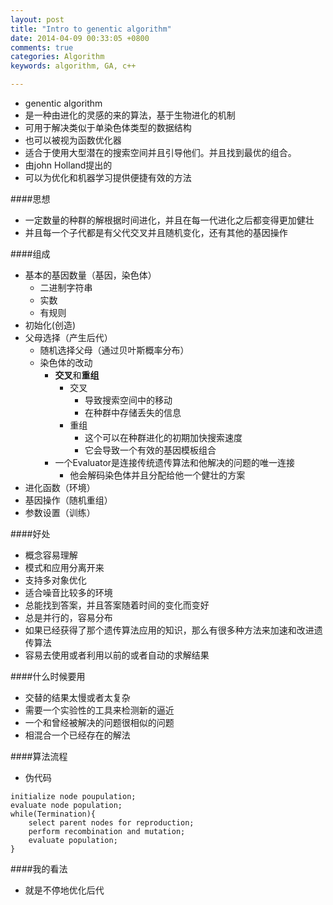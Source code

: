 ```yaml
---
layout: post
title: "Intro to genentic algorithm"
date: 2014-04-09 00:33:05 +0800
comments: true
categories: Algorithm
keywords: algorithm, GA, c++

---
```


- genentic algorithm
- 是一种由进化的灵感的来的算法，基于生物进化的机制
- 可用于解决类似于单染色体类型的数据结构
- 也可以被视为函数优化器
- 适合于使用大型潜在的搜索空间并且引导他们。并且找到最优的组合。
- 由john Holland提出的
- 可以为优化和机器学习提供便捷有效的方法
<!--more-->
####思想
- 一定数量的种群的解根据时间进化，并且在每一代进化之后都变得更加健壮
- 并且每一个子代都是有父代交叉并且随机变化，还有其他的基因操作

####组成
- 基本的基因数量（基因，染色体）
    - 二进制字符串
    - 实数
    - 有规则 
- 初始化(创造)
- 父母选择（产生后代）
    - 随机选择父母（通过贝叶斯概率分布）
    - 染色体的改动
        - **交叉**和**重组**
            - 交叉
                - 导致搜索空间中的移动
                - 在种群中存储丢失的信息
            - 重组
                - 这个可以在种群进化的初期加快搜索速度
                - 它会导致一个有效的基因模板组合
        - 一个Evaluator是连接传统遗传算法和他解决的问题的唯一连接
            - 他会解码染色体并且分配给他一个健壮的方案 
- 进化函数（环境）
- 基因操作（随机重组）
- 参数设置（训练）

####好处
- 概念容易理解
- 模式和应用分离开来
- 支持多对象优化
- 适合噪音比较多的环境
- 总能找到答案，并且答案随着时间的变化而变好
- 总是并行的，容易分布
- 如果已经获得了那个遗传算法应用的知识，那么有很多种方法来加速和改进遗传算法
- 容易去使用或者利用以前的或者自动的求解结果

####什么时候要用
- 交替的结果太慢或者太复杂
- 需要一个实验性的工具来检测新的逼近
- 一个和曾经被解决的问题很相似的问题
- 相混合一个已经存在的解法


####算法流程
- 伪代码

```
initialize node poupulation;
evaluate node population;
while(Termination){
    select parent nodes for reproduction;
    perform recombination and mutation;
    evaluate population;
}
```


####我的看法
- 就是不停地优化后代
